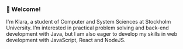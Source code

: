 ### 👋 Welcome!

I'm Klara, a student of Computer and System Sciences at Stockholm University. 
I’m interested in practical problem solving and back-end development with Java, but I am also eager to develop my skills in web development with JavaScript, React and NodeJS.
